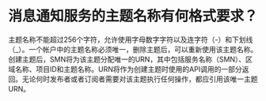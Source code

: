 # 消息通知服务的主题名称有何格式要求？<a name="ZH-CN_TOPIC_0043394863"></a>

主题名称不能超过256个字符，允许使用字母数字字符以及连字符（-）和下划线（\_）。一个帐户中的主题名称必须唯一，删除主题后，可以重新使用该主题名称。创建主题后，SMN将为该主题分配唯一的URN，其中包括服务名称（SMN）、区域名称、项目ID和主题名称。URN将作为创建主题时使用的API调用的一部分返回。无论何时发布者或者订阅者需要对该主题执行任何操作，都应引用该唯一主题URN。

